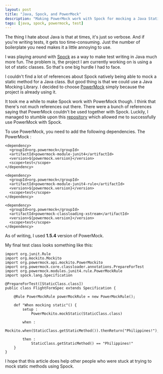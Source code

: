 ```yaml
---
layout: post
title: "Java, Spock, and PowerMock"
description: "Making PowerMock work with Spock for mocking a Java Static method"
tags: [java, spock, powermock, test]
---
```


The thing I hate about Java is that at times, it's just so verbose. And if you're writing tests, it gets too time-consuming. Just the number of boilerplate you need makes it a little annoying to use.

I was playing around with [Spock](https://github.com/spockframework/spock) as a way to make test writing in Java much more fun. The problem is, the project I am currently working on is using a lot of static classes. So that's one big hurdle I had to face.

I couldn't find a lot of references about Spock natively being able to mock a static method for a Java class. But good thing is that we could use a Java Mocking Library. I decided to choose [PowerMock](https://code.google.com/p/powermock/) simply because the project is already using it.

It took me a while to make Spock work with PowerMock though. I think that there's not much references out there. There were a bunch of references saying that PowerMock couldn't be used together with Spock. Luckily, I managed to stumble upon this [repository](https://github.com/kriegaex/Spock_PowerMock) which allowed me to successfully use PowerMock with Spock.

To use PowerMock, you need to add the following dependencies. The PowerMock :

    <dependency>
      <groupId>org.powermock</groupId>
      <artifactId>powermock-module-junit4</artifactId>
      <version>${powermock.version}</version>
      <scope>test</scope>
    </dependency>

    <dependency>
      <groupId>org.powermock</groupId>
      <artifactId>powermock-module-junit4-rule</artifactId>
      <version>${powermock.version}</version>
      <scope>test</scope>
    </dependency>

    <dependency>
      <groupId>org.powermock</groupId>
      <artifactId>powermock-classloading-xstream</artifactId>
      <version>${powermock.version}</version>
      <scope>test</scope>
    </dependency>

As of writing, I used __1.5.4__ version of PowerMock.

My final test class looks something like this:

    import org.junit.Rule
    import org.mockito.Mockito
    import org.powermock.api.mockito.PowerMockito
    import org.powermock.core.classloader.annotations.PrepareForTest
    import org.powermock.modules.junit4.rule.PowerMockRule
    import spock.lang.Specification

    @PrepareForTest([StaticClass.class])
    public class FlightFormSpec extends Specification {

        @Rule PowerMockRule powerMockRule = new PowerMockRule();

        def "When mocking static"() {
            setup :
                PowerMockito.mockStatic(StaticClass.class)

            when :
                Mockito.when(StaticClass.getStaticMethod()).thenReturn("Philippines!");

            then :
                StaticClass.getStaticMethod() == "Philippines!"
        }
    }

I hope that this article does help other people who were stuck at trying to mock static methods using Spock.
